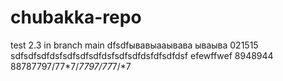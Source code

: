 # chubakka-repo
test 2.3 in branch main dfsdfывавыааывава
 ываыва
021515
sdfsdfsdfdsfsdfsdfsdfdsfsdfsdfdsfdfsdfdsf
efewffwef
8948944
88787797/77*7/*7797/77*7/*7
